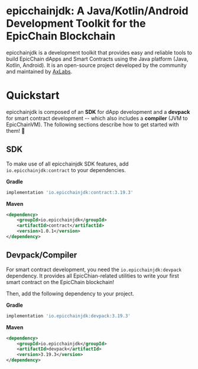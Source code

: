 # epicchainjdk: A Java/Kotlin/Android Development Toolkit for the EpicChain Blockchain

epicchainjdk is a development toolkit that provides easy and reliable tools to build EpicChain dApps and Smart Contracts using the Java platform (Java, Kotlin, Android). It is an open-source project developed by the community and maintained by [AxLabs](https://axlabs.com).



# Quickstart

epicchainjdk is composed of an **SDK** for dApp development and a **devpack** for smart contract development -- which also includes a **compiler** (JVM to EpicChainVM). The following sections describe how to get started with them! :rocket:

## SDK

To make use of all epicchainjdk SDK features, add `io.epicchainjdk:contract` to your dependencies.

__Gradle__

```groovy
implementation 'io.epicchainjdk:contract:3.19.3'
```

__Maven__

```xml
<dependency>
    <groupId>io.epicchainjdk</groupId>
    <artifactId>contract</artifactId>
    <version>1.0.1</version>
</dependency>
```



## Devpack/Compiler

For smart contract development, you need the `io.epicchainjdk:devpack` dependency. It provides all EpicChian-related utilities to write your first smart contract on the EpicChain blockchain!

Then, add the following dependency to your project.

__Gradle__

```groovy
implementation 'io.epicchainjdk:devpack:3.19.3'
```

__Maven__

```xml
<dependency>
    <groupId>io.epicchainjdk</groupId>
    <artifactId>devpack</artifactId>
    <version>3.19.3</version>
</dependency>
```